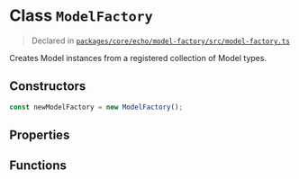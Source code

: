 # Class `ModelFactory`
> Declared in [`packages/core/echo/model-factory/src/model-factory.ts`](https://github.com/dxos/protocols/blob/main/packages/core/echo/model-factory/src/model-factory.ts#L20)

Creates Model instances from a registered collection of Model types.

## Constructors
```ts
const newModelFactory = new ModelFactory();

```

## Properties

## Functions
